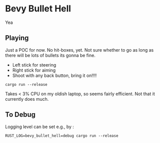 # Bevy Bullet Hell

Yea

## Playing

Just a POC for now. No hit-boxes, yet. Not sure whether to go as long as there will be lots of bullets its gonna be fine.

- Left stick for steering
- Right stick for aiming
- Shoot with any back button, bring it on!!!!

```shell
cargo run --release
```

Takes < 3% CPU on my oldish laptop, so seems fairly efficient. Not that it currently does much.
  
## To Debug

Logging level can be set e.g., by   :

```shell
RUST_LOG=bevy_bullet_hell=debug cargo run --release
```
